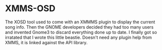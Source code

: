 # XMMS-OSD

The XOSD tool used to come with an XMMMS plugin to display the current song info.  Then the GNOME developers decided they had too many users and invented Gnome3 to discard everything done up to date.  I finally got so irratated that I wrote this little beastie.  Doesn't need any plugin help from XMMS, it is linked against the API library.


